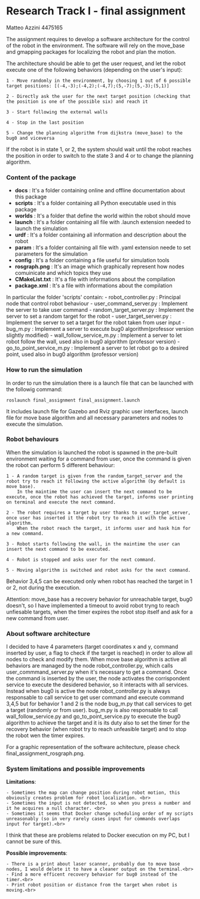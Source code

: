# Research Track I - final assignment
Matteo Azzini 4475165

The assignment requires to develop a software architecture for the control of the robot in the environment. 
The software will rely on the move_base and gmapping packages for localizing the robot and plan the motion.

The architecture should be able to get the user request, and let the robot execute one of the following behaviors (depending on the user's input):

	1 - Move randomly in the environment, by choosing 1 out of 6 possible target positions: [(-4,-3);(-4,2);(-4,7);(5,-7);(5,-3);(5,1)]
	
	2 - Directly ask the user for the next target position (checking that the position is one of the possible six) and reach it
	
	3 - Start following the external walls
	 
	4 - Stop in the last position
	 
	5 - Change the planning algorithm from dijkstra (move_base) to the bug0 and viceversa
	
	
If the robot is in state 1, or 2, the system should wait until the robot reaches the position in order to switch to the state 3 and 4 or to change the planning algorithm.


### Content of the package
- **docs**   		: It's a folder containing online and offline documentation about this package 
- **scripts**		: It's a folder containing all Python executable used in this package 
- **worlds** 		: It's a folder that define the world within the robot should move
- **launch**		: It's a folder containing all file with .launch extension needed to launch the simulation
- **urdf**		: It's a folder containing all information and description about the robot 
- **param**		: It's a folder containing all file with .yaml extension neede to set parameters for the simulation
- **config**		: It's a folder containing a file useful for simulation tools
- **rosgraph.png**	: It's an image which graphically represent how nodes comuinicate and which topics they use
- **CMakeList.txt** 	: It's a file with informations about the compilation 
- **package.xml**	: It's a file with informations about the compilation

In particular the folder 'scripts' contain:
	- robot_controller.py 		: Principal node that control robot behaviour 
	- user_command_server.py 	: Implement the server to take user command
	- random_target_server.py 	: Implement the server to set a random target for the robot
	- user_target_server.py 	: Implement the server to set a target for the robot taken from user input
	- bug_m.py					: Implement a server to execute bug0 algorithm(professor version slightly modified)
	- wall_follow_service_m.py	: Implement a server to let robot follow the wall, used also in bug0 algorithm (professor version)
	- go_to_point_service_m.py	: Implement a server to let robot go to a desired point, used also in bug0 algorithm (professor version)

	
### How to run the simulation
In order to run the simulation there is a launch file that can be launched with the followig command:

```
roslaunch final_assignment final_assignment.launch 
```

It includes launch file for Gazebo and Rviz graphic user interfaces, launch file for move base algorithm and all necessary parameters and nodes to execute the simulation.


### Robot behaviours
When the simulation is launched the robot is spawned in the pre-built environment waiting for a command from user, once the command is given the robot can perform 5 different behaviour:
	
	1 - A random target is given from the random_target_server and the robot try to reach it following the active algorithm (by default is move base).
		In the maintime the user can insert the next command to be execute, once the robot has achieved the target, informs user printing on terminal and execute the next command.
		
	2 - The robot requires a target by user thanks to user_target_server, once user has inserted it the robot try to reach it with the active algorithm.
		When the robot reach the target, it informs user and hask him for a new command.
		
	3 - Robot starts following the wall, in the maintime the user can insert the next command to be executed.
	
	4 - Robot is stopped and asks user for the next command.
	
	5 - Moving algorithm is switched and robot asks for the next command. 
	
Behavior 3,4,5 can be executed only when robot has reached the target in 1 or 2, not during the execution.
	
Attention: move_base has a recovery behavior for unreachable target, bug0 doesn't, so I have implemented a timeout to avoid robot tryng to reach unfiesable targets, when the timer expires the robot stop itself and ask for a new command from user.

	
### About software architecture
I decided to have 4 parameters (target coordinates x and y, command inserted by user, a flag to check if the target is reached) in order to allow all nodes to check and modify them.
When move base algorithm is active all behaviors are managed by the node robot_controller.py, which calls user_commmand_server.py when it's necessary to get a command.
Once the command is inserted by the user, the node activates the corrispondent service to execute the desidered behavior, so it interacts with all services.
Instead when bug0 is active the node robot_controller.py is always responsable to call service to get user command and execute command 3,4,5 but for behavior 1 and 2 is the node bug_m.py that call services to get a target (randomly or from user).
bug_m.py is also responsable to call wall_follow_service.py and go_to_point_service.py to execute the bug0 algorithm to achieve the target and it is its duty also to set the timer for the recovery behavior (when robot try to reach unfeasible target) and to stop the robot wen the timer expires.

For a graphic representation of the software achitecture, please check final_assignment_rosgraph.png.


### System limitations and possible improvements
**Limitations**:

	- Sometimes the map can change position during robot motion, this obviously creates problem for robot localization. <br>
	- Sometimes the input is not detected, so when you press a number and it he acquires a null character. <br>
	- Sometimes it seems that Docker change scheduling order of my scripts unreasonably (so in very rarely cases input for commands overlaps input for target).<br>
	
I think that these are problems related to Docker execution on my PC, but I cannot be sure of this.

**Possible improvements**:

	- There is a print about laser scanner, probably due to move base nodes, I would delete it to have a cleaner output on the terminal.<br>
	- Find a more efficent recovery behavior for bug0 instead of the timer.<br>
	- Print robot position or distance from the target when robot is moving.<br>
	

